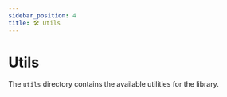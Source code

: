 ```yaml
---
sidebar_position: 4
title: 🛠️ Utils
---
```


# Utils

The `utils` directory contains the available utilities for the library.
